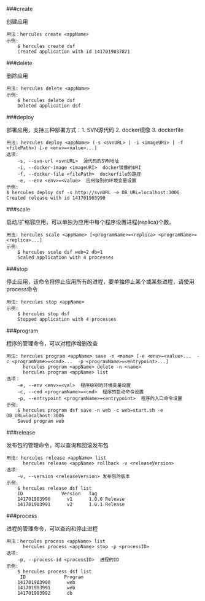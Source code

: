 ###create

创建应用

    用法：hercules create <appName>
    示例:
        $ hercules create dsf
        Created application with id 1417019037871
    
###delete

删除应用

    用法: hercules delete <appName>
    示例:
        $ hercules delete dsf
        Deleted application dsf
    
###deploy

部署应用，支持三种部署方式：1. SVN源代码 2. docker镜像 3. dockerfile

    用法: hercules deploy <appName> (-s <svnURL> | -i <imageURI> | -f <filePath>) [-e <env>=<value>...]
    选项:
        -s, --svn-url <svnURL>  源代码的SVN地址
        -i, --docker-image <imageURI>  docker镜像的URI
        -f, --docker-file <filePath>  dockerfile的路径
        -e, --env <env>=<value>  应用级别的环境变量设置
    示例:
    $ hercules deploy dsf -s http://svnURL -e DB_URL=localhost:3006 
    Created release with id 141701903990

###scale

启动/扩缩容应用，可以单独为应用中每个程序设置进程(replica)个数。

    用法: hercules scale <appName> [<programName>=<replica> <programName>=<replica>...]
    示例:
        $ hercules scale dsf web=2 db=1
        Scaled application with 4 processes

###stop 

停止应用，该命令将停止应用所有的进程，要单独停止某个或某些进程，请使用process命令

    用法: hercules stop <appName>
    示例:
        $ hercules stop dsf
        Stopped application with 4 processes

###program

程序的管理命令，可以对程序增删改查

    用法: hercules program <appName> save -n <name> [-e <env>=<value>...  -c <programName>=<cmd>...  -p <programName>=<entrypoint>...]
          hercules program <appName> delete -n <name>
          hercules program <appName> list
    选项：
        -e, --env <env>=<val>  程序级别的环境变量设置
        -c, --cmd <programName>=<cmd>  程序的启动命令设置
        -p, --entrypoint <programName>=<entrypoint>  程序的入口命令设置
    示例:
        $ hercules program dsf save -n web -c web=start.sh -e DB_URL=localhost:3006 
        Saved program web

###release

发布包的管理命令，可以查询和回滚发布包
    
    用法: hercules release <appName> list 
          hercules release <appName> rollback -v <releaseVersion>
    选项:
        -v, --version <releaseVersion> 发布包的版本
    示例:
        $ hercules release dsf list
        ID              Version   Tag
        141701903990      v1      1.0.0 Release
        141701903991      v2      1.0.1 Release

###process

进程的管理命令，可以查询和停止进程

    用法：hercules process <appName> list
          hercules process <appName> stop -p <processID>
    选项:
        -p, --process-id <processID>  进程的ID
    示例:
        $ hercules process dsf list
         ID              Program   
        141701903990      web   
        141701903991      web 
        141701903992      db     
